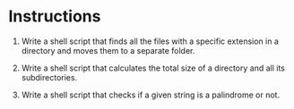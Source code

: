 # Instructions

1. Write a shell script that finds all the files with a specific extension in a directory and moves them to a separate folder.

2. Write a shell script that calculates the total size of a directory and all its subdirectories.

3. Write a shell script that checks if a given string is a palindrome or not.
